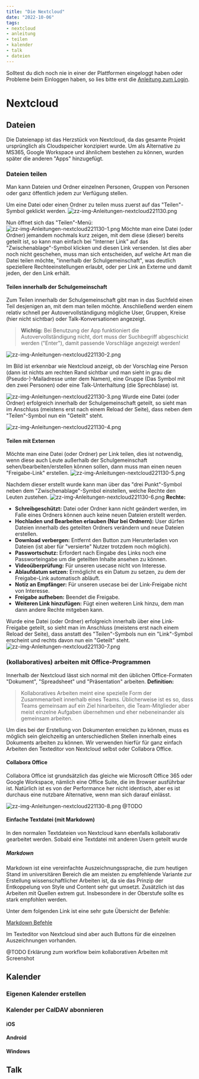```yaml
---
title: "Die Nextcloud"
date: "2022-10-06"
tags:
- nextcloud
- anleitung
- teilen
- kalender
- talk
- dateien
---
```


Solltest du dich noch nie in einer der Plattformen eingeloggt haben oder Probleme beim Einloggen haben, so lies bitte erst die [Anleitung zum Login](index.md).

# Nextcloud
## Dateien
Die Dateienapp ist das Herzstück von Nextcloud, da das gesamte Projekt ursprünglich als Cloudspeicher konzipiert wurde. Um als Alternative zu MS365, Google Workspace und ähnlichem bestehen zu können, wurden später die anderen "Apps" hinzugefügt.

### Dateien teilen
Man kann Dateien und Ordner einzelnen Personen, Gruppen von Personen oder ganz öffentlich jedem zur Verfügung stellen.

Um eine Datei oder einen Ordner zu teilen muss zuerst auf das "Teilen"-Symbol geklickt werden.
![zz-img-Anleitungen-nextcloud221130.png](zz-img-Anleitungen-nextcloud221130.png)

Nun öffnet sich das "Teilen"-Menü:
![zz-img-Anleitungen-nextcloud221130-1.png](zz-img-Anleitungen-nextcloud221130-1.png)
Möchte man eine Datei (oder Ordner) jemandem nochmals kurz zeigen, mit dem diese (dieser) bereits geteilt ist, so kann man einfach bei "Interner Link" auf das "Zwischenablage"-Symbol klicken und diesen Link versenden. Ist dies aber noch nicht geschehen, muss man sich entscheiden, auf welche Art man die Datei teilen möchte, "innerhalb der Schulgemeinschaft", was deutlich speziellere Rechteeinstellungen erlaubt, oder per Link an Externe und damit jeden, der den Link erhält.

#### Teilen innerhalb der Schulgemeinschaft

Zum Teilen innerhalb der Schulgemeinschaft gibt man in das Suchfeld einen Teil desjenigen an, mit dem man teilen möchte. Anschließend werden einem relativ schnell per Autovervollständigung mögliche User, Gruppen, Kreise (hier nicht sichtbar) oder Talk-Konversationen angezeigt.

>**Wichtig:**
>Bei Benutzung der App funktioniert die Autovervollständigung nicht, dort muss der Suchbegriff abgeschickt werden ("Enter"), damit passende Vorschläge angezeigt werden!

![zz-img-Anleitungen-nextcloud221130-2.png](zz-img-Anleitungen-nextcloud221130-2.png)

Im Bild ist erkennbar wie Nextcloud anzeigt, ob der Vorschlag eine Person (dann ist nichts am rechten Rand sichtbar und man sieht in grau die (Pseudo-)-Mailadresse unter dem Namen), eine Gruppe (Das Symbol mit den zwei Personen) oder eine Talk-Unterhaltung (die Sprechblase) ist.

![zz-img-Anleitungen-nextcloud221130-3.png](zz-img-Anleitungen-nextcloud221130-3.png)
Wurde eine Datei (oder Ordner) erfolgreich innerhalb der Schulgemeinschaft geteilt, so sieht man im Anschluss (meistens erst nach einem Reload der Seite), dass neben dem "Teilen"-Symbol nun ein "Geteilt" steht.

![zz-img-Anleitungen-nextcloud221130-4.png](zz-img-Anleitungen-nextcloud221130-4.png)

#### Teilen mit Externen
Möchte man eine Datei (oder Ordner) per Link teilen, dies ist notwendig, wenn diese auch Leute außerhalb der Schulgemeinschaft sehen/bearbeiten/erstellen können sollen, dann muss man einen neuen "Freigabe-Link" erstellen.
![zz-img-Anleitungen-nextcloud221130-5.png](zz-img-Anleitungen-nextcloud221130-5.png)

Nachdem dieser erstellt wurde kann man über das "drei Punkt"-Symbol neben dem "Zwischenablage"-Symbol einstellen, welche Rechte den Leuten zustehen.
![zz-img-Anleitungen-nextcloud221130-6.png](zz-img-Anleitungen-nextcloud221130-6.png)
**Rechte:**

- **Schreibgeschützt:** Datei oder Ordner kann nicht geändert werden, im Falle eines Ordners können auch keine neuen Dateien erstellt werden.
- **Hochladen und Bearbeiten erlauben (Nur bei Ordnern):** User dürfen Dateien innerhalb des geteilten Ordners verändern und neue Dateien erstellen.
- **Download verbergen:** Entfernt den Button zum Herunterladen von Dateien (ist aber für "versierte" Nutzer trotzdem noch möglich).
- **Passwortschutz:** Erfordert nach Eingabe des Links noch eine Passworteingabe um die geteilten Inhalte ansehen zu können.
- **Videoüberprüfung:** Für unseren usecase nicht von Interesse.
- **Ablaufdatum setzen:** Ermöglicht es ein Datum zu setzen, zu dem der Freigabe-Link automatisch abläuft.
- **Notiz an Empfänger:** Für unseren usecase bei der Link-Freigabe nicht von Interesse.
- **Freigabe aufheben:** Beendet die Freigabe.
- **Weiteren Link hinzufügen:** Fügt einen weiteren Link hinzu, dem man dann andere Rechte mitgeben kann.

Wurde eine Datei (oder Ordner) erfolgreich innerhalb über eine Link-Freigabe geteilt, so sieht man im Anschluss (meistens erst nach einem Reload der Seite), dass anstatt des "Teilen"-Symbols nun ein "Link"-Symbol erscheint und rechts davon nun ein "Geteilt" steht.
![zz-img-Anleitungen-nextcloud221130-7.png](zz-img-Anleitungen-nextcloud221130-7.png)

### (kollaboratives) arbeiten mit Office-Programmen
Innerhalb der Nextcloud lässt sich normal mit den üblichen Office-Formaten "Dokument", "Spreadsheet" und "Präsentation" arbeiten.
**Definition:**

>Kollaboratives Arbeiten meint eine spezielle Form der Zusammenarbeit innerhalb eines Teams. Üblicherweise ist es so, dass Teams gemeinsam auf ein Ziel hinarbeiten, die Team-Mitglieder aber meist einzelne Aufgaben übernehmen und eher nebeneinander als gemeinsam arbeiten.

Um dies bei der Erstellung von Dokumenten erreichen zu können, muss es möglich sein gleichzeitig an unterschiedlichen Stellen innerhalb eines Dokuments arbeiten zu können. Wir verwenden hierfür für ganz einfach Arbeiten den Texteditor von Nextcloud selbst oder Collabora Office.

#### Collabora Office
Collabora Office ist grundsätzlich das gleiche wie Microsoft Office 365 oder Google Workspace, nämlich eine Office Suite, die im Browser ausführbar ist. Natürlich ist es von der Performance her nicht identisch, aber es ist durchaus eine nutzbare Alternative, wenn man sich darauf einlässt. 

![zz-img-Anleitungen-nextcloud221130-8.png](zz-img-Anleitungen-nextcloud221130-8.png)
@TODO
#### Einfache Textdatei (mit Markdown)
In den  normalen Textdateien von Nextcloud kann ebenfalls kollaborativ gearbeitet werden. Sobald eine Textdatei mit anderen Usern geteilt wurde
##### Markdown
Markdown ist eine vereinfachte Auszeichnungssprache, die zum heutigen Stand im universitären Bereich die am meisten zu empfehlende Variante zur Erstellung wissenschaftlicher Arbeiten ist, da sie das Prinzip der Entkoppelung von Style und Content sehr gut umsetzt. Zusätzlich ist das Arbeiten mit Quellen extrem gut. Insbesondere in der Oberstufe sollte es stark empfohlen werden.

Unter dem folgenden Link ist eine sehr gute Übersicht der Befehle:

[Markdown Befehle](https://elvis.inf.tu-dresden.de/wiki/index.php/Markdown_-_Eine_%C3%9Cbersicht)

Im Texteditor von Nextcloud sind aber auch Buttons für die einzelnen Auszeichnungen vorhanden.

@TODO Erklärung zum workflow beim kollaborativen Arbeiten mit Screenshot

## Kalender
### Eigenen Kalender erstellen
### Kalender per CalDAV abonnieren
#### iOS
#### Android
#### Windows
## Talk
